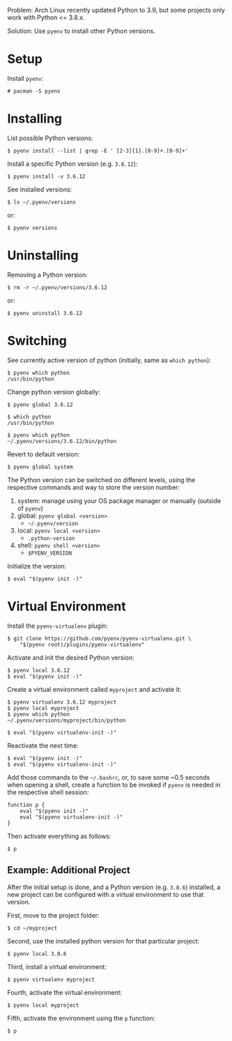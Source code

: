 Problem: Arch Linux recently updated Python to 3.9, but some projects only work
with Python <= 3.8.x.

Solution: Use `pyenv` to install other Python versions.

# Setup

Install `pyenv`:

    # pacman -S pyenv

# Installing

List possible Python versions:

    $ pyenv install --list | grep -E ' [2-3]{1}.[0-9]+.[0-9]+'

Install a specific Python version (e.g. `3.6.12`):

    $ pyenv install -v 3.6.12

See installed versions:

    $ ls ~/.pyenv/versions

or:

    $ pyenv versions

# Uninstalling

Removing a Python version:

    $ rm -r ~/.pyenv/versions/3.6.12

or:

    $ pyenv uninstall 3.6.12

# Switching

See currently active version of python (initially, same as `which python`):

    $ pyenv which python
    /usr/bin/python

Change python version globally:

    $ pyenv global 3.6.12

    $ which python
    /usr/bin/python

    $ pyenv which python
    ~/.pyenv/versions/3.6.12/bin/python

Revert to default version:

    $ pyenv global system

The Python version can be switched on different levels, using the respective
commands and way to store the version number:

1. system: manage using your OS package manager or manually (outside of `pyenv`)
2. global: `pyenv global <version>`
    - `~/.pyenv/version`
3. local: `pyenv local <version>`
    - `.python-version`
4. shell: `pyenv shell <version>`
    - `$PYENV_VERSION`

Initialize the version:

    $ eval "$(pyenv init -)"

# Virtual Environment

Install the `pyenv-virtualenv` plugin:

    $ git clone https://github.com/pyenv/pyenv-virtualenv.git \ 
        "$(pyenv root)/plugins/pyenv-virtualenv"

Activate and init the desired Python version:

    $ pyenv local 3.6.12
    $ eval "$(pyenv init -)"

Create a virtual environment called `myproject` and activate it:

    $ pyenv virtualenv 3.6.12 myproject
    $ pyenv local myproject
    $ pyenv which python
    ~/.pyenv/versions/myproject/bin/python

    $ eval "$(pyenv virtualenv-init -)"

Reactivate the next time:

    $ eval "$(pyenv init -)"
    $ eval "$(pyenv virtualenv-init -)"

Add those commands to the `~/.bashrc`, or, to save some ~0.5 seconds when opening
a shell, create a function to be invoked if `pyenv` is needed in the respective
shell session:

    function p {
        eval "$(pyenv init -)"
        eval "$(pyenv virtualenv-init -)"
    }

Then activate everything as follows:

    $ p

## Example: Additional Project

After the initial setup is done, and a Python version (e.g. `3.8.6`) installed,
a new project can be configured with a virtual environment to use that version.

First, move to the project folder:

    $ cd ~/myproject

Second, use the installed python version for that particular project:

    $ pyenv local 3.8.6

Third, install a virtual environment:

    $ pyenv virtualenv myproject

Fourth, activate the virtual environment:

    $ pyenv local myproject

Fifth, activate the environment using the `p` function:

    $ p
